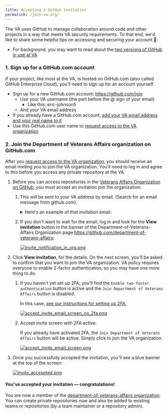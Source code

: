 ```yaml
---
title: Accepting a GitHub invitation
permalink: /join-va-org/
---
```


The VA uses GitHub to manage collaboration around code and other projects in a way that meets VA security requirements. To that end, we'd like to share some helpful tips on accessing and securing your account :rocket::

- For background, you may want to read about the [two versions of GitHub in use at VA][11]

### 1. Sign up for a GitHub.com account

If your project, like most at the VA, is hosted on GitHub.com (also called GitHub Enterprise Cloud), you'll need to sign up for an account yourself.

- Sign up for a new GitHub.com account: <https://github.com/join>
  - Use your VA username (the part before the @ sign of your email)
    - Like this: eric-johnson5
  - And your VA email address
- If you already have a GitHub.com account, [add your VA email address and your real name to it][12]
- Use this GitHub.com user name to [request access to the VA organization][11]


### 2. Join the Department of Veterans Affairs organization on GitHub.com

After you [request access to the VA organization][11], you should receive an  email inviting you to join the VA organization. You'll need to log in and agree to this before you access any private repository at the VA.

1. Before you can access repositories in the [Veterans Affairs Organization on GitHub][1], you must accept an invitation join the organization:
    1. This will be sent to your VA address by email. (Search for an email message from github.com).

        <details><summary>Here's an example of that invitation email:</summary>
        <a href="{{site.baseurl}}/images/2fa/github_email.png"><img src="{{site.baseurl}}/images/2fa/github_email.png"/></a>
        </details>

    2. If you don't want to wait for the email, log in and look for the **View invitation** button in the banner of the Department-of-Veterans-Affairs Organization page <https://github.com/department-of-veterans-affairs>: 

        [![invite\_notification\_in\_org.png][image-2]][4]

2. Click **View invitation**, for the details. On the next screen, you'll be asked to confirm that you want to join the VA organization. VA policy requires everyone to enable 2-factor authentication, so you may have one more thing to do. 

    1. If you haven't yet set up 2FA, you'll find the `Enable two-factor authentication` button is active and the `Join Department of Veterans Affairs` button is disabled.

        In this case, [see our instructions for setting up 2FA.][10]


        [![accept\_invite\_email\_screen\_no\_2fa.png][image-3]][10]


    2. Accept invite screen with 2FA active:

        If you already have activated 2FA, the `Join Department of Veterans Affairs` button will be active. Simply click to join the VA organization.

        [![accept\_invite\_email\_screen.png][image-4]][7]


3. Once you successfully accepted the invitation, you'll see a blue banner at the top of the screen: 

    [![invite\_accespted.png][image-5]][8]


#### You've accepted your invitation — congratulations!

You are now a member of the [department-of-veterans-affairs organization][9]. You can create private repositories now and also be added to existing teams or repositories (by a team maintainer or a repository admin).



[1]: https://github.com/department-of-veterans-affairs
[2]: {{site.baseurl}}/images/2fa/github_email.png
[3]: https://github.com/department-of-veterans-affairs
[4]: {{site.baseurl}}/images/2fa/invite_notification_in_org.png
[5]: {{site.baseurl}}/images/2fa/accept_invite_email_screen_no_2fa.png
[6]: https://help.github.com/en/articles/configuring-two-factor-authentication
[7]: {{site.baseurl}}/images/2fa/accept_invite_email_screen.png
[8]: {{site.baseurl}}/images/2fa/invite_accespted.png
[9]: https://github.com/department-of-veterans-affairs
[10]: {{site.baseurl}}/2fa-requirements/
[11]: https://vaww.oit.va.gov/services/github/
[12]:   https://github.com/settings/emails

[image-1]: {{site.baseurl}}/images/2fa/github_email.png
[image-2]: {{site.baseurl}}/images/2fa/invite_notification_in_org.png
[image-3]: {{site.baseurl}}/images/2fa/accept_invite_email_screen_no_2fa.png
[image-4]: {{site.baseurl}}/images/2fa/accept_invite_email_screen.png
[image-5]: {{site.baseurl}}/images/2fa/invite_accespted.png

